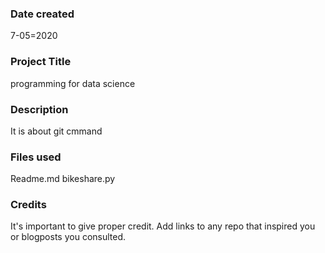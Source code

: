### Date created
7-05=2020

### Project Title
programming for data science 

### Description
It is about git cmmand

### Files used
Readme.md
bikeshare.py

### Credits
It's important to give proper credit. Add links to any repo that inspired you or blogposts you consulted.

